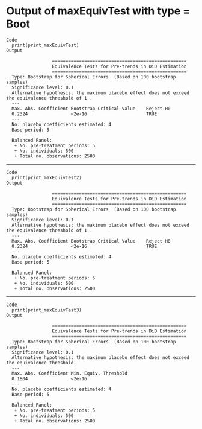 # Output of maxEquivTest with type = Boot

    Code
      print(print_maxEquivTest)
    Output
      
                     ==================================================
                     Equivalence Tests for Pre-trends in DiD Estimation
                     ==================================================
      Type: Bootstrap for Spherical Errors  (Based on 100 bootstrap samples)
      Significance level: 0.1 
      Alternative hypothesis: the maximum placebo effect does not exceed the equivalence threshold of 1 .
      ---
      Max. Abs. Coefficient	Bootstrap Critical Value	Reject H0 
      0.2324               	<2e-16                  	TRUE      
      ---
      No. placebo coefficients estimated: 4 
      Base period: 5 
       
      Balanced Panel:
       + No. pre-treatment periods: 5 
       + No. individuals: 500 
       + Total no. observations: 2500 
      

---

    Code
      print(print_maxEquivTest2)
    Output
      
                     ==================================================
                     Equivalence Tests for Pre-trends in DiD Estimation
                     ==================================================
      Type: Bootstrap for Spherical Errors  (Based on 100 bootstrap samples)
      Significance level: 0.1 
      Alternative hypothesis: the maximum placebo effect does not exceed the equivalence threshold of 1 .
      ---
      Max. Abs. Coefficient	Bootstrap Critical Value	Reject H0 
      0.2324               	<2e-16                  	TRUE      
      ---
      No. placebo coefficients estimated: 4 
      Base period: 5 
       
      Balanced Panel:
       + No. pre-treatment periods: 5 
       + No. individuals: 500 
       + Total no. observations: 2500 
      

---

    Code
      print(print_maxEquivTest3)
    Output
      
                     ==================================================
                     Equivalence Tests for Pre-trends in DiD Estimation
                     ==================================================
      Type: Bootstrap for Spherical Errors  (Based on 100 bootstrap samples)
      Significance level: 0.1 
      Alternative hypothesis: the maximum placebo effect does not exceed the equivalence threshold.
      ---
      Max. Abs. Coefficient	Min. Equiv. Threshold 
      0.1804               	<2e-16                
      ---
      No. placebo coefficients estimated: 4 
      Base period: 5 
       
      Balanced Panel:
       + No. pre-treatment periods: 5 
       + No. individuals: 500 
       + Total no. observations: 2500 
      

